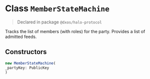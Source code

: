 # Class `MemberStateMachine`
> Declared in package `@dxos/halo-protocol`

Tracks the list of members (with roles) for the party.
Provides a list of admitted feeds.

## Constructors
```ts
new MemberStateMachine(
_partyKey: PublicKey
)
```
